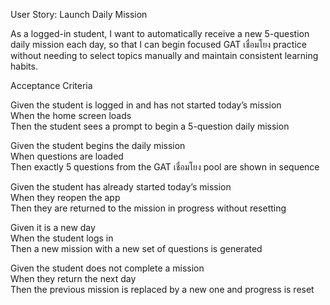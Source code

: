 User Story: Launch Daily Mission

As a logged-in student, I want to automatically receive a new 5-question daily mission each day, so that I can begin focused GAT เชื่อมโยง practice without needing to select topics manually and maintain consistent learning habits.

Acceptance Criteria

Given the student is logged in and has not started today’s mission  
When the home screen loads  
Then the student sees a prompt to begin a 5-question daily mission

Given the student begins the daily mission  
When questions are loaded  
Then exactly 5 questions from the GAT เชื่อมโยง pool are shown in sequence

Given the student has already started today’s mission  
When they reopen the app  
Then they are returned to the mission in progress without resetting

Given it is a new day  
When the student logs in  
Then a new mission with a new set of questions is generated

Given the student does not complete a mission  
When they return the next day  
Then the previous mission is replaced by a new one and progress is reset
